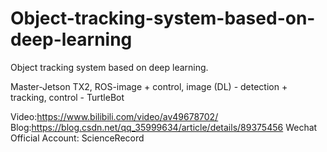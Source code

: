 # Object-tracking-system-based-on-deep-learning
Object tracking system based on deep learning. 

Master-Jetson TX2, ROS-image + control, image (DL) - detection + tracking, control - TurtleBot

Video:https://www.bilibili.com/video/av49678702/
Blog:https://blog.csdn.net/qq_35999634/article/details/89375456
Wechat Official Account: ScienceRecord
